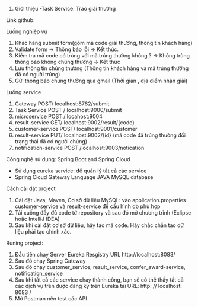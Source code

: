 1. Giới thiệu
-Task Service: Trao giải thưởng

Link github: 

Luồng nghiệp vụ
1. Khác hàng submit form(gồm mã code giải thưởng, thông tin khách hàng)
2. Validate form -> Thông báo lỗi -> Kết thúc.
3. Kiểm tra mã code có trùng với mã trúng thưởng không ? 
-> Không trùng thông báo không chúng thưởng -> Kết thúc
4. Lưu thông tin chúng thưởng (Thông tin khách hàng và mã trúng thưởng đã có người trúng)
5. Gửi thông báo chúng thưởng qua gmail (Thời gian , địa điểm nhận giải)

Luồng service

1. Gateway POST/ localhost:8762/submit
2. Task Service POST / localhost:9000/submit
3. microservice POST / locahost:9004
4. result-service GET/ localhost:9002/result/{code}
5. customer-service POST/ localhost:9001/customer
6. result-service PUT/ localhost:9002/{id} (mã code đã trúng thưởng đổi trạng thái đã có người chúng)
7. notification-service POST /localhost:9003/notication 

Công nghệ sử dụng:
Spring Boot and Spring Cloud
+ Sử dụng eureka service: để quản lý tất cả các service
+ Spring Cloud Gateway
Language JAVA
MySQL database

Cách cài đặt project
1. Cài đặt Java, Maven, Cơ sở dữ liệu MySQL: vào application.properties customer-service và result-service để cấu hình db phù hợp
2. Tải xuống đầy đủ code từ repository và sau đó mở chương trình (Eclipse hoặc IntelliJ IDEA)
3. Sau khi cài đặt cơ sở dữ liệu, hãy tạo mã code. Hãy chắc chắn tạo dữ liệu phải tạo chính xác.

Runing project:
1. Đầu tiên chạy Server Eureka Resgistry URL http://localhost:8083/
2. Sau đó chạy Spring Gateway
3. Sau đó chạy customer_service, result_service, confer_award-service, notification_service
4. Sau khi tất cả các service chạy thành công, bạn sẽ có thể thấy tất cả các dịch vụ trên được đăng ký 
trên Eureka tại URL: http: // localhost: 8083 /  
5. Mở Postman nên test các API
